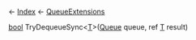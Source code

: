 ← [Index](Api-Index) ← [QueueExtensions](System.Collections.Generic.QueueExtensions)

[bool](System.Boolean) TryDequeueSync<T><[T]()>([Queue<T>](System.Collections.Generic.Queue`1) queue, ref [T]() result)

